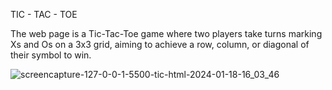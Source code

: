 TIC - TAC - TOE 

The web page is a Tic-Tac-Toe game where two players take turns marking Xs and Os on a 3x3 grid, aiming to achieve a row, column, or diagonal of their symbol to win.

![screencapture-127-0-0-1-5500-tic-html-2024-01-18-16_03_46](https://github.com/Pranjalbajpai3030/TIC-TAC-TOE/assets/127866867/04578c78-0390-4401-8631-327f68e95c51)

